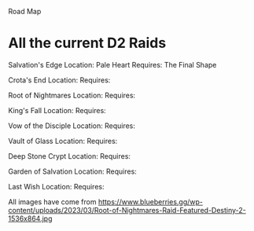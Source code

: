 Road Map


# All the current D2 Raids
Salvation's Edge
Location: Pale Heart
Requires: The Final Shape

Crota's End
Location: 
Requires: 

Root of Nightmares
Location: 
Requires: 

King's Fall
Location: 
Requires: 

Vow of the Disciple
Location: 
Requires: 

Vault of Glass
Location: 
Requires: 

Deep Stone Crypt
Location: 
Requires: 

Garden of Salvation
Location: 
Requires: 

Last Wish
Location: 
Requires:

All images have come from
https://www.blueberries.gg/wp-content/uploads/2023/03/Root-of-Nightmares-Raid-Featured-Destiny-2-1536x864.jpg
